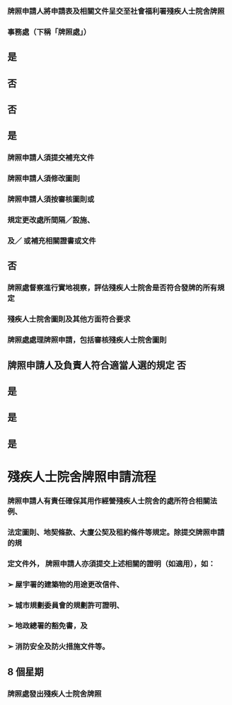 ### 牌照申請人將申請表及相關文件呈交至社會福利署殘疾人士院舍牌照 

### 事務處（下稱「牌照處」） 

## 是 

## 否 

## 否 

## 是 

### 牌照申請人須提交補充文件 

### 牌照申請人須修改圖則 

### 牌照申請人須按審核圖則或 

### 規定更改處所間隔／設施、 

### 及／ 或補充相關證書或文件 

## 否 

### 牌照處督察進行實地視察，評估殘疾人士院舍是否符合發牌的所有規定 

### 殘疾人士院舍圖則及其他方面符合要求 

### 牌照處處理牌照申請，包括審核殘疾人士院舍圖則 

## 牌照申請人及負責人符合適當人選的規定 否 

## 是 

## 是 

## 是 

# 殘疾人士院舍牌照申請流程 

### 牌照申請人有責任確保其用作經營殘疾人士院舍的處所符合相關法例、 

### 法定圖則、地契條款、大廈公契及租約條件等規定。除提交牌照申請的規 

### 定文件外， 牌照申請人亦須提交上述相關的證明（如適用），如： 

### ➢ 屋宇署的建築物的用途更改信件、 

### ➢ 城市規劃委員會的規劃許可證明、 

### ➢ 地政總署的豁免書，及 

### ➢ 消防安全及防火措施文件等。 

## 8 個星期 

### 牌照處發出殘疾人士院舍牌照 


